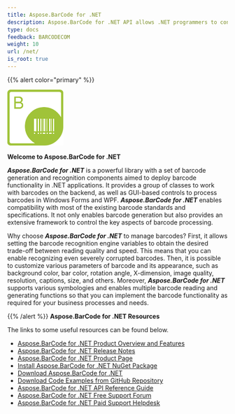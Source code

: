 ```yaml
---
title: Aspose.BarCode for .NET
description: Aspose.BarCode for .NET API allows .NET programmers to control and manipulate barcode scanning, barcode reading and qr scanning functionalities. It provides a group of classes to work with barcodes on the backend, as well as GUI-based controls to process barcodes. Free evaluation version is available.
type: docs
feedback: BARCODECOM
weight: 10
url: /net/
is_root: true
---
```


{{% alert color="primary" %}}

![todo:image_alt_text](home_1.png)      

**Welcome to Aspose.BarCode for .NET**

***Aspose.BarCode for .NET*** is a powerful library with a set of barcode generation and recognition components aimed to deploy barcode functionality in .NET applications. It provides a group of classes to work with barcodes on the backend, as well as GUI-based controls to process barcodes in Windows Forms and WPF. ***Aspose.BarCode for .NET*** enables compatibility with most of the existing barcode standards and specifications. It not only enables barcode generation but also provides an extensive framework to control the key aspects of barcode processing.

Why choose ***Aspose.BarCode for .NET*** to manage barcodes? First, it allows setting the barcode recognition engine variables to obtain the desired trade-off between reading quality and speed. This means that you can enable recognizing even severely corrupted barcodes.
Then, it is possible to customize various parameters of barcode and its appearance, such as background color, bar color, rotation angle, X-dimension, image quality, resolution, captions, size, and others.
Moreover, ***Aspose.BarCode for .NET*** supports various symbologies and enables multiple barcode reading and generating functions so that you can implement the barcode functionality as required for your business processes and needs.

{{% /alert %}}
**Aspose.BarCode for .NET Resources**

The links to some useful resources can be found below.

- [Aspose.BarCode for .NET Product Overview and Features](/barcode/net/product-overview/)
- [Aspose.BarCode for .NET Release Notes](https://releases.aspose.com/barcode/net/release-notes/)
- [Aspose.BarCode for .NET Product Page](https://products.aspose.com/barcode/net)
- [Install Aspose.BarCode for .NET NuGet Package](https://www.nuget.org/packages/Aspose.Barcode/)
- [Download Aspose.BarCode for .NET](https://releases.aspose.com/barcode/net/)
- [Download Code Examples from GitHub Repository](https://github.com/aspose-barcode/Aspose.BarCode-for-.NET)
- [Aspose.BarCode for .NET API Reference Guide](https://reference.aspose.com/barcode/net)
- [Aspose.BarCode for .NET Free Support Forum](https://forum.aspose.com/c/barcode)
- [Aspose.BarCode for .NET Paid Support Helpdesk](https://helpdesk.aspose.com/)

